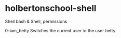 # holbertonschool-shell
Shell bash & Shell, permissions

0-iam_betty  Switches the current user to the user betty.
